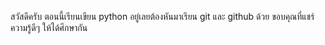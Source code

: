 สวัสดีครับ
ตอนนี้เรียนเขียน python อยู่เลยต้องหันมาเรียน git และ github ด้วย
ขอบคุณที่แชร์ความรู้ดีๆ ให้ได้ศึกษากัน
